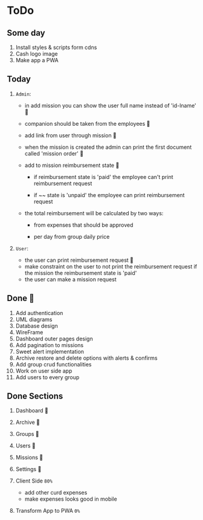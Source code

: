 # ToDo

## Some day

1. Install styles & scripts form cdns
1. Cash logo image
1. Make app a PWA

## Today

1. `Admin`:

    - in add mission you can show the user full name instead of 'id-lname' 💯

    - companion should be taken from the employees 💯

    - add link from user through mission 💯

    - when the mission is created the admin can print the first document called 'mission order' 💯

    - add to mission reimbursement state 💯

        - if reimbursement state is 'paid' the employee can't print reimbursement request

        - if ~~ state is 'unpaid' the employee can print reimbursement request

    - the total reimbursement will be calculated by two ways:

        - from expenses that should be approved

        - per day from group daily price

1. `User`:
    - the user can print reimbursement request 💯
    - make constraint on the user to not print the reimbursement request if the mission the reimbursement state is 'paid'
    - the user can make a mission request

## Done 💯

1. Add authentication
1. UML diagrams
1. Database design
1. WireFrame
1. Dashboard outer pages design
1. Add pagination to missions
1. Sweet alert implementation
1. Archive restore and delete options with alerts & confirms
1. Add group crud functionalities
1. Work on user side app
1. Add users to every group

## Done Sections

1. Dashboard 💯

1. Archive 💯

1. Groups 💯

1. Users 💯

1. Missions 💯

1. Settings 💯

1. Client Side `80%`

    - add other curd expenses
    - make expenses looks good in mobile

1. Transform App to PWA `0%`
